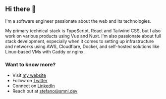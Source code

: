 ## Hi there 👋

I'm a software engineer passionate about the web and its technologies.

My primary technical stack is TypeScript, React and Tailwind CSS, but I also work on various products using Vue and Nuxt. I'm also passionate about full stack development, especially when it comes to setting up infrastructure and networks using AWS, Cloudflare, Docker, and self-hosted solutions like Linux-based VMs with Caddy or nginx.

### Want to know more?

- Visit [my website](https://smnl.dev)
- Follow on [Twitter](https://x.com/stmonolo)
- Connect on [LinkedIn](https://www.linkedin.com/in/stemon/)
- Reach out at [stefano@smnl.dev](mailto:stefano@smnl.dev)
